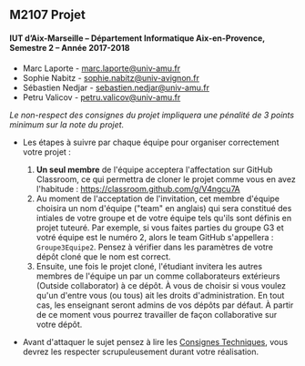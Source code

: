 ## M2107 Projet


#### IUT d’Aix-Marseille – Département Informatique Aix-en-Provence, Semestre 2 – Année 2017-2018

* Marc Laporte - [marc.laporte@univ-amu.fr](marc.laporte@univ-amu.fr)
* Sophie Nabitz - [sophie.nabitz@univ-avignon.fr](sophie.nabitz@univ-avignon.fr)
* Sébastien Nedjar - [sebastien.nedjar@univ-amu.fr](sebastien.nedjar@univ-amu.fr)
* Petru Valicov - [petru.valicov@univ-amu.fr](petru.valicov@univ-amu.fr)


*Le non-respect des consignes du projet impliquera une pénalité de 3 points minimum sur la note du projet.*

* Les étapes à suivre par chaque équipe pour organiser correctement votre projet :
    1. __Un seul membre__ de l'équipe acceptera l'affectation sur GitHub Classroom, ce qui permettra de cloner le projet comme vous en avez l'habitude : https://classroom.github.com/g/V4ngcu7A
    2. Au moment de l'acceptation de l'invitation, cet membre d'équipe choisira un nom d'équipe ("team" en anglais) qui sera constitué des intiales de votre groupe et de votre équipe tels qu'ils sont définis en projet tuteuré. Par exemple, si vous faites parties du groupe G3 et votré équipe est le numéro 2, alors le team GitHub s'appellera : `Groupe3Equipe2`. Pensez à vérifier dans les paramètres de votre dépôt cloné que le nom est correct.
    3. Ensuite, une fois le projet cloné, l'étudiant invitera les autres membres de l'équipe un par un comme collaborateurs extérieurs (Outside collaborator) à ce dépôt. À vous de choisir si vous voulez qu'un d'entre vous (ou tous) ait les droits d'administration. En tout cas, les enseignant seront admins de vos dépôts par défaut. À partir de ce moment vous pourrez travailler de façon collaborative sur votre dépôt.
 
* Avant d'attaquer le sujet pensez à lire les [Consignes Techniques](ConsignesTechniques.md), vous devrez les respecter scrupuleusement durant votre réalisation.
